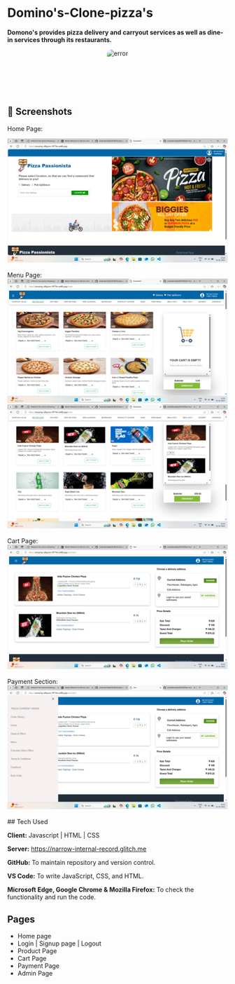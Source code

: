 # Domino's-Clone-pizza's

**Domono's provides pizza delivery and carryout services as well as dine-in services through its restaurants.**
<div style="display: flex; justify-content: center; align-items: center;">
  <img style="border-radius: 10px" src="https://png.pngitem.com/pimgs/s/195-1956278_dominos-pizza-logo-png-transparent-png.png" height="100" alt="error">
  
</div>





## 📸 Screenshots

Home Page:


<img src="images/home.png"/>
<br>
<br>
Menu Page:
<br>
<img src="images/meni.png"/>
<br>

<img src="images/menu1.png"/>
<br>
<br>
Cart Page:
<br>
<img src="images/cart.png"/>
<br>
<br>
Payment Section:
<br>
<img src="images/payment section.png"/>

<br>
<br>
## Tech Used

**Client:** Javascript | HTML | CSS

**Server:** https://narrow-internal-record.glitch.me  

**GitHub:** To maintain repository and version control.

**VS Code:** To write JavaScript, CSS, and HTML.

**Microsoft Edge, Google Chrome & Mozilla Firefox:** To check the functionality and run the code.

## Pages

- Home page
- Login | Signup page | Logout
- Product Page
- Cart Page 
- Payment Page
- Admin Page
  


<br>
